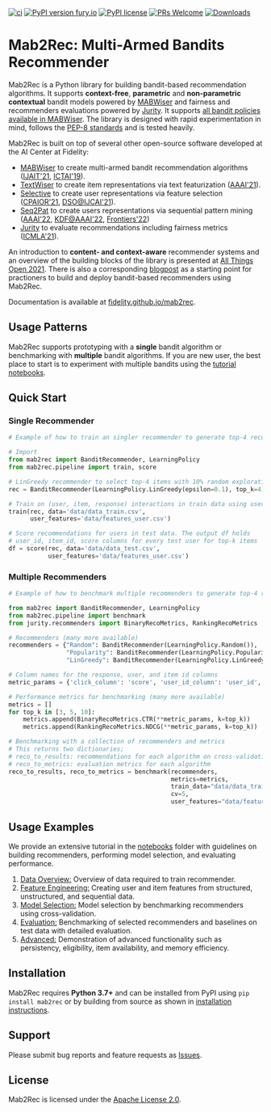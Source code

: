 [![ci](https://github.com/fidelity/mab2rec/actions/workflows/ci.yml/badge.svg?branch=main)](https://github.com/fidelity/mab2rec/actions/workflows/ci.yml) [![PyPI version fury.io](https://badge.fury.io/py/mab2rec.svg)](https://pypi.python.org/pypi/mab2rec/) [![PyPI license](https://img.shields.io/pypi/l/mab2rec.svg)](https://pypi.python.org/pypi/mab2rec/) [![PRs Welcome](https://img.shields.io/badge/PRs-welcome-brightgreen.svg?style=flat-square)](http://makeapullrequest.com) [![Downloads](https://static.pepy.tech/personalized-badge/mab2rec?period=total&units=international_system&left_color=grey&right_color=orange&left_text=Downloads)](https://pepy.tech/project/mab2rec)

# Mab2Rec: Multi-Armed Bandits Recommender 

Mab2Rec is a Python library for building bandit-based recommendation algorithms. It supports **context-free**, **parametric** and **non-parametric** **contextual** bandit models powered by [MABWiser](https://github.com/fidelity/mabwiser) and fairness and recommenders evaluations powered by [Jurity](https://github.com/fidelity/jurity).
It supports [all bandit policies available in MABWiser](https://github.com/fidelity/mabwiser#available-bandit-policies). The library is designed with rapid experimentation in mind, follows the [PEP-8 standards](https://www.python.org/dev/peps/pep-0008/) and is tested heavily.

Mab2Rec is built on top of several other open-source software developed at the AI Center at Fidelity:

* [MABWiser](https://github.com/fidelity/mabwiser) to create multi-armed bandit recommendation algorithms ([IJAIT'21](https://www.worldscientific.com/doi/abs/10.1142/S0218213021500214), [ICTAI'19](https://ieeexplore.ieee.org/document/8995418)).
* [TextWiser](https://github.com/fidelity/textwiser) to create item representations via text featurization ([AAAI'21](https://ojs.aaai.org/index.php/AAAI/article/view/17814)).
* [Selective](https://github.com/fidelity/selective) to create user representations via feature selection ([CPAIOR'21](https://link.springer.com/chapter/10.1007/978-3-030-78230-6_27), [DSO@IJCAI'21](https://arxiv.org/abs/2112.03105)).
* [Seq2Pat](https://github.com/fidelity/seq2pat) to create users representations via sequential pattern mining ([AAAI'22](https://ojs.aaai.org/index.php/AAAI/article/view/21542), [KDF@AAAI'22](https://arxiv.org/abs/2201.09178), [Frontiers'22](https://www.frontiersin.org/articles/10.3389/frai.2022.868085/full))
* [Jurity](https://github.com/fidelity/jurity) to evaluate recommendations including fairness metrics ([ICMLA'21](https://ieeexplore.ieee.org/abstract/document/9680169)).

An introduction to **content- and context-aware** recommender systems and an overview of the building blocks of the library is presented at [All Things Open 2021](https://www.youtube.com/watch?v=54d_YUalvOA). There is also a corresponding [blogpost](https://2022.allthingsopen.org/introducing-mab2rec-a-multi-armed-bandit-recommender-library/) as a starting point for practioners to build and deploy bandit-based recommenders using Mab2Rec.

Documentation is available at [fidelity.github.io/mab2rec](https://fidelity.github.io/mab2rec).

## Usage Patterns

Mab2Rec supports prototyping with a **single** bandit algorithm or benchmarking with **multiple** bandit algorithms. 
If you are new user, the best place to start is to experiment with multiple bandits using the [tutorial notebooks](notebooks).

## Quick Start

### Single Recommender

```python
# Example of how to train an singler recommender to generate top-4 recommendations

# Import 
from mab2rec import BanditRecommender, LearningPolicy
from mab2rec.pipeline import train, score

# LinGreedy recommender to select top-4 items with 10% random exploration 
rec = BanditRecommender(LearningPolicy.LinGreedy(epsilon=0.1), top_k=4)

# Train on (user, item, response) interactions in train data using user features 
train(rec, data='data/data_train.csv', 
      user_features='data/features_user.csv')

# Score recommendations for users in test data. The output df holds 
# user_id, item_id, score columns for every test user for top-k items 
df = score(rec, data='data/data_test.csv', 
           user_features='data/features_user.csv')
```

### Multiple Recommenders

```python
# Example of how to benchmark multiple recommenders to generate top-4 recommendations

from mab2rec import BanditRecommender, LearningPolicy
from mab2rec.pipeline import benchmark
from jurity.recommenders import BinaryRecoMetrics, RankingRecoMetrics

# Recommenders (many more available)
recommenders = {"Random": BanditRecommender(LearningPolicy.Random()),
                "Popularity": BanditRecommender(LearningPolicy.Popularity()),
                "LinGreedy": BanditRecommender(LearningPolicy.LinGreedy(epsilon=0.1))}

# Column names for the response, user, and item id columns
metric_params = {'click_column': 'score', 'user_id_column': 'user_id', 'item_id_column':'item_id'}

# Performance metrics for benchmarking (many more available)
metrics = []
for top_k in [3, 5, 10]:
    metrics.append(BinaryRecoMetrics.CTR(**metric_params, k=top_k))
    metrics.append(RankingRecoMetrics.NDCG(**metric_params, k=top_k))

# Benchmarking with a collection of recommenders and metrics 
# This returns two dictionaries; 
# reco_to_results: recommendations for each algorithm on cross-validation data
# reco_to_metrics: evaluation metrics for each algorithm
reco_to_results, reco_to_metrics = benchmark(recommenders,
                                             metrics=metrics,
                                             train_data="data/data_train.csv",
                                             cv=5,
                                             user_features="data/features_user.csv")
```

## Usage Examples

We provide an extensive tutorial in the [notebooks](notebooks) folder with guidelines on building recommenders, performing model selection, and evaluating performance.

1. [Data Overview:](https://github.com/fidelity/mab2rec/tree/master/notebooks/1_data_overview.ipynb) Overview of data required to train recommender.
2. [Feature Engineering:](https://github.com/fidelity/mab2rec/tree/master/notebooks/2_feature_engineering.ipynb) Creating user and item features from structured, unstructured, and sequential data.
3. [Model Selection:](https://github.com/fidelity/mab2rec/tree/master/notebooks/3_model_selection.ipynb) Model selection by benchmarking recommenders using cross-validation.
4. [Evaluation:](https://github.com/fidelity/mab2rec/tree/master/notebooks/4_evaluation.ipynb) Benchmarking of selected recommenders and baselines on test data with detailed evaluation.
5. [Advanced:](https://github.com/fidelity/mab2rec/tree/master/notebooks/5_advanced.ipynb) Demonstration of advanced functionality such as persistency, eligibility, item availability, and memory efficiency.

## Installation

Mab2Rec requires **Python 3.7+** and can be installed from PyPI using ``pip install mab2rec`` or by building from source as shown in [installation instructions](https://fidelity.github.io/mab2rec/installation.html).

## Support

Please submit bug reports and feature requests as [Issues](https://github.com/fidelity/mab2rec/issues).

## License

Mab2Rec is licensed under the [Apache License 2.0](LICENSE).

<br>

